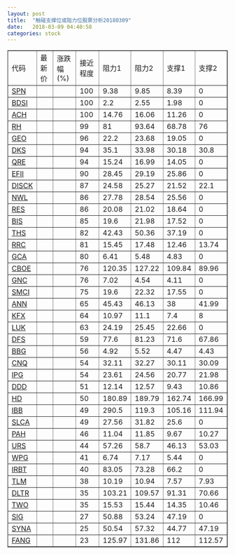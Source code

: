 ```yaml
---
layout: post
title:  "触碰支撑位或阻力位股票分析20180309"
date:   2018-03-09 04:40:58
categories: stock
---
```

<script type="text/javascript">
var stockList = []
stockList.push('gb_spn');
stockList.push('gb_bdsi');
stockList.push('gb_ach');
stockList.push('gb_rh');
stockList.push('gb_geo');
stockList.push('gb_dks');
stockList.push('gb_qre');
stockList.push('gb_efii');
stockList.push('gb_disck');
stockList.push('gb_nwl');
stockList.push('gb_res');
stockList.push('gb_bis');
stockList.push('gb_ths');
stockList.push('gb_rrc');
stockList.push('gb_gca');
stockList.push('gb_cboe');
stockList.push('gb_gnc');
stockList.push('gb_smci');
stockList.push('gb_ann');
stockList.push('gb_kfx');
stockList.push('gb_luk');
stockList.push('gb_dfs');
stockList.push('gb_bbg');
stockList.push('gb_cnq');
stockList.push('gb_ipg');
stockList.push('gb_ddd');
stockList.push('gb_hd');
stockList.push('gb_ibb');
stockList.push('gb_slca');
stockList.push('gb_pah');
stockList.push('gb_urs');
stockList.push('gb_wpg');
stockList.push('gb_irbt');
stockList.push('gb_tlm');
stockList.push('gb_dltr');
stockList.push('gb_two');
stockList.push('gb_sig');
stockList.push('gb_syna');
stockList.push('gb_fang');
</script>
<table border="1">
 <tr>
 <td>代码</td>
 <td>最新价</td>
 <td>涨跌幅(%)</td>
 <td>接近程度</td>
 <td>阻力1</td>
 <td>阻力2</td>
 <td>支撑1</td>
 <td>支撑2</td>
</tr>
  <tr id="spn" class="red">
  <td><a href="http://stock.finance.sina.com.cn/usstock/quotes/SPN.html" target="_blank">SPN</a></td><td></td><td></td><td>100</td><td>9.38</td><td>9.85</td><td>8.39</td><td>0</td></tr>
  <tr id="bdsi" class="red">
  <td><a href="http://stock.finance.sina.com.cn/usstock/quotes/BDSI.html" target="_blank">BDSI</a></td><td></td><td></td><td>100</td><td>2.2</td><td>2.55</td><td>1.98</td><td>0</td></tr>
  <tr id="ach" class="red">
  <td><a href="http://stock.finance.sina.com.cn/usstock/quotes/ACH.html" target="_blank">ACH</a></td><td></td><td></td><td>100</td><td>14.76</td><td>16.06</td><td>11.26</td><td>0</td></tr>
  <tr id="rh" class="red">
  <td><a href="http://stock.finance.sina.com.cn/usstock/quotes/RH.html" target="_blank">RH</a></td><td></td><td></td><td>99</td><td>81</td><td>93.64</td><td>68.78</td><td>76</td></tr>
  <tr id="geo" class="red">
  <td><a href="http://stock.finance.sina.com.cn/usstock/quotes/GEO.html" target="_blank">GEO</a></td><td></td><td></td><td>96</td><td>22.2</td><td>23.68</td><td>19.05</td><td>0</td></tr>
  <tr id="dks" class="green">
  <td><a href="http://stock.finance.sina.com.cn/usstock/quotes/DKS.html" target="_blank">DKS</a></td><td></td><td></td><td>94</td><td>35.1</td><td>33.98</td><td>30.18</td><td>30.8</td></tr>
  <tr id="qre" class="red">
  <td><a href="http://stock.finance.sina.com.cn/usstock/quotes/QRE.html" target="_blank">QRE</a></td><td></td><td></td><td>94</td><td>15.24</td><td>16.99</td><td>14.05</td><td>0</td></tr>
  <tr id="efii" class="red">
  <td><a href="http://stock.finance.sina.com.cn/usstock/quotes/EFII.html" target="_blank">EFII</a></td><td></td><td></td><td>90</td><td>28.45</td><td>29.19</td><td>25.86</td><td>0</td></tr>
  <tr id="disck" class="green">
  <td><a href="http://stock.finance.sina.com.cn/usstock/quotes/DISCK.html" target="_blank">DISCK</a></td><td></td><td></td><td>87</td><td>24.58</td><td>25.27</td><td>21.52</td><td>22.1</td></tr>
  <tr id="nwl" class="red">
  <td><a href="http://stock.finance.sina.com.cn/usstock/quotes/NWL.html" target="_blank">NWL</a></td><td></td><td></td><td>86</td><td>27.78</td><td>28.54</td><td>25.56</td><td>0</td></tr>
  <tr id="res" class="red">
  <td><a href="http://stock.finance.sina.com.cn/usstock/quotes/RES.html" target="_blank">RES</a></td><td></td><td></td><td>86</td><td>20.08</td><td>21.02</td><td>18.64</td><td>0</td></tr>
  <tr id="bis" class="red">
  <td><a href="http://stock.finance.sina.com.cn/usstock/quotes/BIS.html" target="_blank">BIS</a></td><td></td><td></td><td>85</td><td>19.6</td><td>21.98</td><td>17.52</td><td>0</td></tr>
  <tr id="ths" class="red">
  <td><a href="http://stock.finance.sina.com.cn/usstock/quotes/THS.html" target="_blank">THS</a></td><td></td><td></td><td>82</td><td>42.43</td><td>50.36</td><td>37.19</td><td>0</td></tr>
  <tr id="rrc" class="red">
  <td><a href="http://stock.finance.sina.com.cn/usstock/quotes/RRC.html" target="_blank">RRC</a></td><td></td><td></td><td>81</td><td>15.45</td><td>17.48</td><td>12.46</td><td>13.74</td></tr>
  <tr id="gca" class="green">
  <td><a href="http://stock.finance.sina.com.cn/usstock/quotes/GCA.html" target="_blank">GCA</a></td><td></td><td></td><td>80</td><td>6.41</td><td>5.48</td><td>4.83</td><td>0</td></tr>
  <tr id="cboe" class="red">
  <td><a href="http://stock.finance.sina.com.cn/usstock/quotes/CBOE.html" target="_blank">CBOE</a></td><td></td><td></td><td>76</td><td>120.35</td><td>127.22</td><td>109.84</td><td>89.96</td></tr>
  <tr id="gnc" class="green">
  <td><a href="http://stock.finance.sina.com.cn/usstock/quotes/GNC.html" target="_blank">GNC</a></td><td></td><td></td><td>76</td><td>7.02</td><td>4.54</td><td>4.11</td><td>0</td></tr>
  <tr id="smci" class="red">
  <td><a href="http://stock.finance.sina.com.cn/usstock/quotes/SMCI.html" target="_blank">SMCI</a></td><td></td><td></td><td>75</td><td>19.6</td><td>22.32</td><td>17.55</td><td>0</td></tr>
  <tr id="ann" class="red">
  <td><a href="http://stock.finance.sina.com.cn/usstock/quotes/ANN.html" target="_blank">ANN</a></td><td></td><td></td><td>65</td><td>45.43</td><td>46.13</td><td>38</td><td>41.99</td></tr>
  <tr id="kfx" class="green">
  <td><a href="http://stock.finance.sina.com.cn/usstock/quotes/KFX.html" target="_blank">KFX</a></td><td></td><td></td><td>64</td><td>10.97</td><td>11.1</td><td>7.4</td><td>8</td></tr>
  <tr id="luk" class="red">
  <td><a href="http://stock.finance.sina.com.cn/usstock/quotes/LUK.html" target="_blank">LUK</a></td><td></td><td></td><td>63</td><td>24.19</td><td>25.45</td><td>22.66</td><td>0</td></tr>
  <tr id="dfs" class="red">
  <td><a href="http://stock.finance.sina.com.cn/usstock/quotes/DFS.html" target="_blank">DFS</a></td><td></td><td></td><td>59</td><td>77.6</td><td>81.23</td><td>71.6</td><td>67.86</td></tr>
  <tr id="bbg" class="green">
  <td><a href="http://stock.finance.sina.com.cn/usstock/quotes/BBG.html" target="_blank">BBG</a></td><td></td><td></td><td>56</td><td>4.92</td><td>5.52</td><td>4.47</td><td>4.43</td></tr>
  <tr id="cnq" class="green">
  <td><a href="http://stock.finance.sina.com.cn/usstock/quotes/CNQ.html" target="_blank">CNQ</a></td><td></td><td></td><td>54</td><td>32.11</td><td>32.27</td><td>30.11</td><td>30.09</td></tr>
  <tr id="ipg" class="green">
  <td><a href="http://stock.finance.sina.com.cn/usstock/quotes/IPG.html" target="_blank">IPG</a></td><td></td><td></td><td>54</td><td>23.61</td><td>24.56</td><td>20.77</td><td>21.98</td></tr>
  <tr id="ddd" class="red">
  <td><a href="http://stock.finance.sina.com.cn/usstock/quotes/DDD.html" target="_blank">DDD</a></td><td></td><td></td><td>51</td><td>12.14</td><td>12.57</td><td>9.43</td><td>10.86</td></tr>
  <tr id="hd" class="red">
  <td><a href="http://stock.finance.sina.com.cn/usstock/quotes/HD.html" target="_blank">HD</a></td><td></td><td></td><td>50</td><td>180.89</td><td>189.79</td><td>162.74</td><td>166.99</td></tr>
  <tr id="ibb" class="green">
  <td><a href="http://stock.finance.sina.com.cn/usstock/quotes/IBB.html" target="_blank">IBB</a></td><td></td><td></td><td>49</td><td>290.5</td><td>119.3</td><td>105.16</td><td>111.94</td></tr>
  <tr id="slca" class="red">
  <td><a href="http://stock.finance.sina.com.cn/usstock/quotes/SLCA.html" target="_blank">SLCA</a></td><td></td><td></td><td>49</td><td>27.56</td><td>31.82</td><td>25.6</td><td>0</td></tr>
  <tr id="pah" class="red">
  <td><a href="http://stock.finance.sina.com.cn/usstock/quotes/PAH.html" target="_blank">PAH</a></td><td></td><td></td><td>46</td><td>11.04</td><td>11.85</td><td>9.67</td><td>10.27</td></tr>
  <tr id="urs" class="green">
  <td><a href="http://stock.finance.sina.com.cn/usstock/quotes/URS.html" target="_blank">URS</a></td><td></td><td></td><td>44</td><td>57.26</td><td>58.7</td><td>46.13</td><td>53.03</td></tr>
  <tr id="wpg" class="red">
  <td><a href="http://stock.finance.sina.com.cn/usstock/quotes/WPG.html" target="_blank">WPG</a></td><td></td><td></td><td>41</td><td>6.74</td><td>7.17</td><td>5.44</td><td>0</td></tr>
  <tr id="irbt" class="green">
  <td><a href="http://stock.finance.sina.com.cn/usstock/quotes/IRBT.html" target="_blank">IRBT</a></td><td></td><td></td><td>40</td><td>83.05</td><td>73.28</td><td>66.2</td><td>0</td></tr>
  <tr id="tlm" class="green">
  <td><a href="http://stock.finance.sina.com.cn/usstock/quotes/TLM.html" target="_blank">TLM</a></td><td></td><td></td><td>38</td><td>10.19</td><td>10.94</td><td>7.57</td><td>7.93</td></tr>
  <tr id="dltr" class="green">
  <td><a href="http://stock.finance.sina.com.cn/usstock/quotes/DLTR.html" target="_blank">DLTR</a></td><td></td><td></td><td>35</td><td>103.21</td><td>109.57</td><td>91.31</td><td>70.66</td></tr>
  <tr id="two" class="red">
  <td><a href="http://stock.finance.sina.com.cn/usstock/quotes/TWO.html" target="_blank">TWO</a></td><td></td><td></td><td>35</td><td>15.53</td><td>15.44</td><td>14.35</td><td>10.46</td></tr>
  <tr id="sig" class="green">
  <td><a href="http://stock.finance.sina.com.cn/usstock/quotes/SIG.html" target="_blank">SIG</a></td><td></td><td></td><td>27</td><td>50.88</td><td>53.24</td><td>47.19</td><td>0</td></tr>
  <tr id="syna" class="green">
  <td><a href="http://stock.finance.sina.com.cn/usstock/quotes/SYNA.html" target="_blank">SYNA</a></td><td></td><td></td><td>25</td><td>50.54</td><td>57.32</td><td>44.77</td><td>47.19</td></tr>
  <tr id="fang" class="red">
  <td><a href="http://stock.finance.sina.com.cn/usstock/quotes/FANG.html" target="_blank">FANG</a></td><td></td><td></td><td>23</td><td>125.97</td><td>131.86</td><td>112</td><td>112.57</td></tr>
</table>
